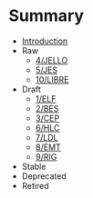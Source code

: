 # Summary

* [Introduction](README.md)
* Raw
    * [4/JELLO](4/README.md)
    * [5/JES](5/README.md)
    * [10/LIBRE](10/README.md)
* Draft
    * [1/ELF](1/README.md)
    * [2/BES](2/README.md)
    * [3/CEP](3/README.md)
    * [6/HLC](6/README.md)
    * [7/LDL](7/README.md)
    * [8/EMT](8/README.md)
    * [9/RIG](9/README.md)
* Stable
* Deprecated
* Retired
